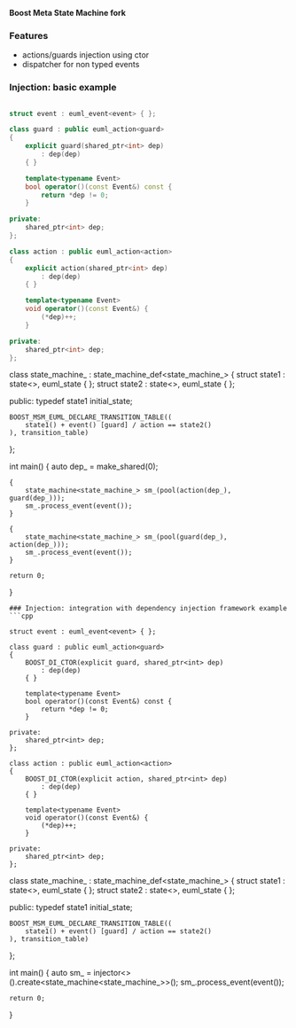 **Boost Meta State Machine fork**

### Features
 + actions/guards injection using ctor
 + dispatcher for non typed events

### Injection: basic example
```cpp

struct event : euml_event<event> { };

class guard : public euml_action<guard>
{
    explicit guard(shared_ptr<int> dep)
        : dep(dep)
    { }

    template<typename Event>
    bool operator()(const Event&) const {
        return *dep != 0;
    }

private:
    shared_ptr<int> dep;
};

class action : public euml_action<action>
{
    explicit action(shared_ptr<int> dep)
        : dep(dep)
    { }

    template<typename Event>
    void operator()(const Event&) {
        (*dep)++;
    }

private:
    shared_ptr<int> dep;
};
```

class state_machine_ : state_machine_def<state_machine_>
{
    struct state1 : state<>, euml_state<state1> { };
    struct state2 : state<>, euml_state<state2> { };

public:
    typedef state1 initial_state;

    BOOST_MSM_EUML_DECLARE_TRANSITION_TABLE((
        state1() + event() [guard] / action == state2()
    ), transition_table)
};

int main() {
    auto dep_ = make_shared<int>(0);

    {
        state_machine<state_machine_> sm_(pool(action(dep_), guard(dep_)));
        sm_.process_event(event());
    }

    {
        state_machine<state_machine_> sm_(pool(guard(dep_), action(dep_)));
        sm_.process_event(event());
    }

    return 0;
}

```
### Injection: integration with dependency injection framework example
```cpp

struct event : euml_event<event> { };

class guard : public euml_action<guard>
{
    BOOST_DI_CTOR(explicit guard, shared_ptr<int> dep)
        : dep(dep)
    { }

    template<typename Event>
    bool operator()(const Event&) const {
        return *dep != 0;
    }

private:
    shared_ptr<int> dep;
};

class action : public euml_action<action>
{
    BOOST_DI_CTOR(explicit action, shared_ptr<int> dep)
        : dep(dep)
    { }

    template<typename Event>
    void operator()(const Event&) {
        (*dep)++;
    }

private:
    shared_ptr<int> dep;
};
```

class state_machine_ : state_machine_def<state_machine_>
{
    struct state1 : state<>, euml_state<state1> { };
    struct state2 : state<>, euml_state<state2> { };

public:
    typedef state1 initial_state;

    BOOST_MSM_EUML_DECLARE_TRANSITION_TABLE((
        state1() + event() [guard] / action == state2()
    ), transition_table)
};

int main() {
    auto sm_ = injector<>().create<state_machine<state_machine_>>();
    sm_.process_event(event());

    return 0;
}

```

